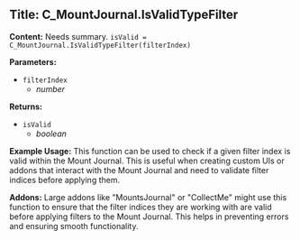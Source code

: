## Title: C_MountJournal.IsValidTypeFilter

**Content:**
Needs summary.
`isValid = C_MountJournal.IsValidTypeFilter(filterIndex)`

**Parameters:**
- `filterIndex`
  - *number*

**Returns:**
- `isValid`
  - *boolean*

**Example Usage:**
This function can be used to check if a given filter index is valid within the Mount Journal. This is useful when creating custom UIs or addons that interact with the Mount Journal and need to validate filter indices before applying them.

**Addons:**
Large addons like "MountsJournal" or "CollectMe" might use this function to ensure that the filter indices they are working with are valid before applying filters to the Mount Journal. This helps in preventing errors and ensuring smooth functionality.